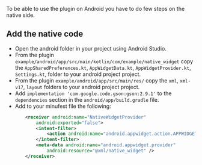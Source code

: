 To be able to use the plugin on Android you have to do few steps on the native side.

## Add the native code

- Open the android folder in your project using Android Studio.
- From the plugin `example/android/app/src/main/kotlin/com/example/native_widget` copy the `AppSharedPreferences.kt`, `AppWidgetData.kt`, `AppWidgetProvider.kt`, `Settings.kt`, folder to your android project project.
- From the plugin `example/android/app/src/main/res/` copy the `xml`, `xml-v17`, `layout` folders to your android project project.
- Add `implementation 'com.google.code.gson:gson:2.9.1'` to the `dependencies` section in the `android/app/build.gradle` file.
- Add to your minufest file the following:
```xml
       <receiver android:name="NativeWidgetProvider"
           android:exported="false">
           <intent-filter>
               <action android:name="android.appwidget.action.APPWIDGET_UPDATE" />
           </intent-filter>
           <meta-data android:name="android.appwidget.provider"
               android:resource="@xml/native_widget" />
       </receiver>
```